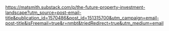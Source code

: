 <https://matsmith.substack.com/p/the-future-property-investment-landscape?utm_source=post-email-title&publication_id=1570486&post_id=151315700&utm_campaign=email-post-title&isFreemail=true&r=nmbt&triedRedirect=true&utm_medium=email>
